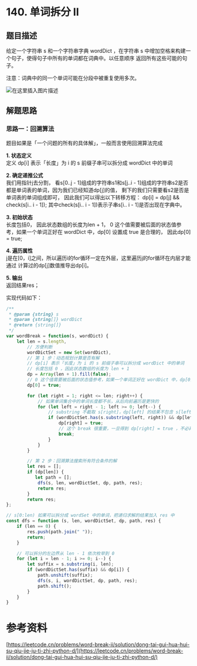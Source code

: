 # 140. 单词拆分 II
## 题目描述  
给定一个字符串 s 和一个字符串字典 wordDict ，在字符串 s 中增加空格来构建一个句子，使得句子中所有的单词都在词典中。以任意顺序 返回所有这些可能的句子。

注意：词典中的同一个单词可能在分段中被重复使用多次。 

![在这里插入图片描述](https://img-blog.csdnimg.cn/1e0fe6cea9ca48b2b35da18e95ce9b8f.png)
## 解题思路 
### 思路一：回溯算法 
题目如果是「一个问题的所有的具体解」，一般而言使用回溯算法完成  

**1. 状态定义**   
定义 dp[i] 表示「长度」为 i 的 s 前缀子串可以拆分成 wordDict 中的单词

**2. 确定递推公式**  
我们用指针j去分割， 看s[0..j - 1]组成的字符串s1和s[j..i - 1]组成的字符串s2是否都是单词表的单词，因为我们已经知道dp[j]的值， 剩下的我们只需要看s2是否是单词表的单词组成即可， 因此我们可以得出以下转移方程：  dp[i] = dp[j] && check(s[i.. i - 1]); 其中check(s[i.. i - 1])表示子串s[i.. i - 1]是否出现在字典中。 

**3. 初始状态**   
长度包括0， 因此状态数组的长度为len + 1， 0 这个值需要被后面的状态值参考，如果一个单词正好在 wordDict 中，dp[0] 设置成 true 是合理的， 因此dp[0] = true; 

**4. 遍历属性**  
j是在[0，i]之间，所以遍历i的for循环一定在外层，这里遍历j的for循环在内层才能通过 计算过的dp[j]数值推导出dp[i]。

**5. 输出**  
返回结果res；

实现代码如下：  

```javascript
/**
 * @param {string} s
 * @param {string[]} wordDict
 * @return {string[]}
 */
var wordBreak = function(s, wordDict) {
    let len = s.length, 
        // 方便判断
        wordDictSet = new Set(wordDict),
        // 第 1 步：动态规划计算是否有解
        // dp[i] 表示「长度」为 i 的 s 前缀子串可以拆分成 wordDict 中的单词
        // 长度包括 0 ，因此状态数组的长度为 len + 1
        dp = Array(len + 1).fill(false);
        // 0 这个值需要被后面的状态值参考，如果一个单词正好在 wordDict 中，dp[0] 设置成 true 是合理的
        dp[0] = true;

        for (let right = 1; right <= len; right++) {
            // 如果单词集合中的单词长度都不长，从后向前遍历是更快的
            for (let left = right - 1; left >= 0; left--) {
                // substring 不截取 s[right]，dp[left] 的结果不包含 s[left]
                if (wordDictSet.has(s.substring(left, right)) && dp[left]) {
                    dp[right] = true;
                    // 这个 break 很重要，一旦得到 dp[right] = true ，不必再计算下去
                    break;
                }
            }
        }

        // 第 2 步：回溯算法搜索所有符合条件的解
        let res = [];
        if (dp[len]) {
           let path = [];
            dfs(s, len, wordDictSet, dp, path, res);
            return res;
        }
        return res;
};

// s[0:len) 如果可以拆分成 wordSet 中的单词，把递归求解的结果加入 res 中
const dfs = function (s, len, wordDictSet, dp, path, res) {
    if (len == 0) {
        res.push(path.join(" "));
        return;
    }

    // 可以拆分的左边界从 len - 1 依次枚举到 0
    for (let i = len - 1; i >= 0; i--) {
        let suffix = s.substring(i, len);
        if (wordDictSet.has(suffix) && dp[i]) {
            path.unshift(suffix);
            dfs(s, i, wordDictSet, dp, path, res);
            path.shift();
        }
    }
}
```


# 参考资料  
[https://leetcode.cn/problems/word-break-ii/solution/dong-tai-gui-hua-hui-su-qiu-jie-ju-ti-zhi-python-d/](https://leetcode.cn/problems/word-break-ii/solution/dong-tai-gui-hua-hui-su-qiu-jie-ju-ti-zhi-python-d/)